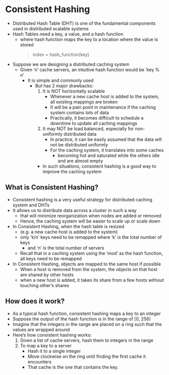 # Consistent Hashing
* Distributed Hash Table (DHT) is one of the fundamental components used in distributed scalable systems
* Hash Tables need a key, a value, and a hash function
  * where hash function maps the key to a location where the value is stored
    > index = hash_function(key)
* Suppose we are designing a distributed caching system
  * Given ‘n’ cache servers, an intuitive hash function would be ‘key % n’
    * It is simple and commonly used
      * But has 2 major drawbacks:
        1. It is NOT horizontally scalable
            * Whenever a new cache host is added to the system, all existing mappings are broken
            * It will be a pain point in maintenance if the caching system contains lots of data
            * Practically, it becomes difficult to schedule a downtime to update all caching mappings
        2. It may NOT be load balanced, especially for non-uniformly distributed data
            * In practice, it can be easily assumed that the data will not be distributed uniformly
            * For the caching system, it translates into some caches
              * becoming hot and saturated while the others idle and are almost empty
        * In such situations, consistent hashing is a good way to improve the caching system
## What is Consistent Hashing?
* Consistent hashing is a very useful strategy for distributed caching system and DHTs
* It allows us to distribute data across a cluster in such a way
  * that will minimize reorganization when nodes are added or removed
  * Hence, the caching system will be easier to scale up or scale down
* In Consistent Hashing, when the hash table is resized 
  * (e.g. a new cache host is added to the system)
  * only ‘k/n’ keys need to be remapped where ‘k’ is the total number of keys
    * and ‘n’ is the total number of servers
  * Recall that in a caching system using the ‘mod’ as the hash function, all keys need to be remapped
* In Consistent Hashing, objects are mapped to the same host if possible
  * When a host is removed from the system, the objects on that host are shared by other hosts
  * when a new host is added, it takes its share from a few hosts without touching other’s shares
## How does it work?
* As a typical hash function, consistent hashing maps a key to an integer
* Suppose the output of the hash function is in the range of [0, 256)
* Imagine that the integers in the range are placed on a ring such that the values are wrapped around
* Here’s how consistent hashing works:
  1. Given a list of cache servers, hash them to integers in the range
  2. To map a key to a server
      * Hash it to a single integer
      * Move clockwise on the ring until finding the first cache it encounters
      * That cache is the one that contains the key. 
